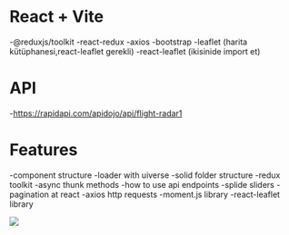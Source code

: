 # React + Vite

-@reduxjs/toolkit
-react-redux
-axios 
-bootstrap
-leaflet  (harita kütüphanesi,react-leaflet gerekli)
-react-leaflet (ikisinide import et)

# API
-https://rapidapi.com/apidojo/api/flight-radar1

# Features
-component structure
-loader with uiverse
-solid folder structure
-redux toolkit
-async thunk methods
-how to use api endpoints
-splide sliders
-pagination at react
-axios http requests 
-moment.js library
-react-leaflet library

![](./ebrFlightRadar.gif)